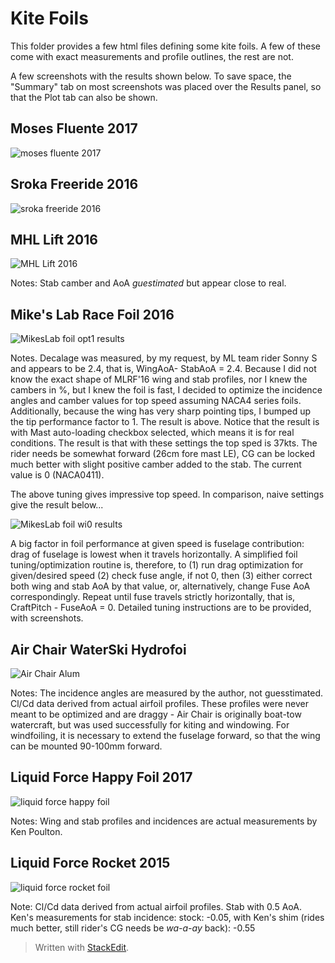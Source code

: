 # Kite Foils

This folder provides a few html files defining some kite foils. A few of these come with exact measurements and profile outlines, the rest  are not. 

A few screenshots with the results shown below. To save space,
the "Summary" tab  on most screenshots was placed over the Results panel,
so that the Plot tab can also be shown.

## Moses Fluente 2017 

![moses fluente 2017](moses-fluente-2017-results.png)

## Sroka Freeride 2016

![sroka freeride 2016](sroka-freeride-results.png)


## MHL Lift 2016

![MHL Lift 2016](mhl-lift-16-results.png)

Notes: Stab camber and AoA *guestimated* but appear close to real.  

## Mike's Lab  Race Foil 2016

![MikesLab foil opt1 results](MikesLab-foil-opt1-for-2p4-dec-results.png)

Notes. Decalage was measured, by my request, by ML team rider Sonny S
and appears to be 2.4, that is, WingAoA- StabAoA = 2.4. Because I did not know the exact shape of MLRF'16  wing and stab profiles, nor I knew the cambers in %, but I knew the foil is fast, I decided to optimize the incidence angles and camber values for top speed assuming NACA4 series foils.  Additionally, because the wing has very sharp pointing tips, I bumped up the tip performance factor to 1. The result is above. Notice that the result is with Mast auto-loading  checkbox selected, which means it is for real conditions. The result is that with these settings the top sped is 37kts. The rider needs be somewhat forward (26cm fore mast LE),
CG can be locked much better with slight positive camber added to the stab. The current value is 0 (NACA0411). 

The above tuning gives impressive top speed. In comparison, naive settings give the result below...  

![MikesLab foil wi0 results](MikesLab-foil-dec-2p4-wi-0-results.png)

A big factor in foil performance at given speed is fuselage contribution: drag of fuselage is lowest when it travels horizontally. A simplified foil tuning/optimization routine is, therefore, to (1) run drag optimization for given/desired speed (2) check fuse angle, if not 0, then (3) either correct both wing and stab AoA by that value, or, alternatively, change Fuse AoA correspondingly. Repeat until fuse travels strictly horizontally, that is, CraftPitch - FuseAoA = 0. Detailed tuning instructions are to be provided, with screenshots. 

## Air Chair WaterSki Hydrofoi

![Air Chair Alum](air-chair-results.png)

Notes: The incidence angles are measured by the author, not guesstimated. 
Cl/Cd data derived from actual airfoil profiles.  These profiles were never meant
to be optimized and are draggy - Air Chair is originally boat-tow watercraft, but was used successfully for kiting and windowing.   For windfoiling, it is necessary to extend the fuselage forward, so that the wing can be mounted 90-100mm forward. 

## Liquid Force Happy Foil 2017

![liquid force happy foil](liquid-force-happy-foil-results.png)

Notes: Wing and stab profiles and incidences  are actual  measurements by Ken Poulton.

## Liquid Force Rocket 2015

![liquid force rocket foil](liquid-force-rocket-foil-results.png)

Note: Cl/Cd data derived from actual airfoil profiles.  Stab with 0.5 AoA. Ken's measurements for stab incidence: stock: -0.05, with   Ken's shim (rides much better, still rider's CG needs be *wa-a-ay* back):  -0.55

> Written with [StackEdit](https://stackedit.io/).
